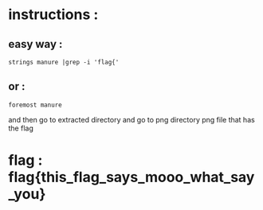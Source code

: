 # instructions :

## easy way : 
	strings manure |grep -i 'flag{'
## or :
	foremost manure 
and then go to extracted directory and go to png directory 
png file that has the flag 

# flag : flag{this_flag_says_mooo_what_say_you}
